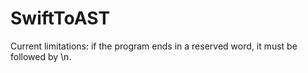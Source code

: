 # SwiftToAST

Current limitations: if the program ends in a reserved word, it must be followed by \n.